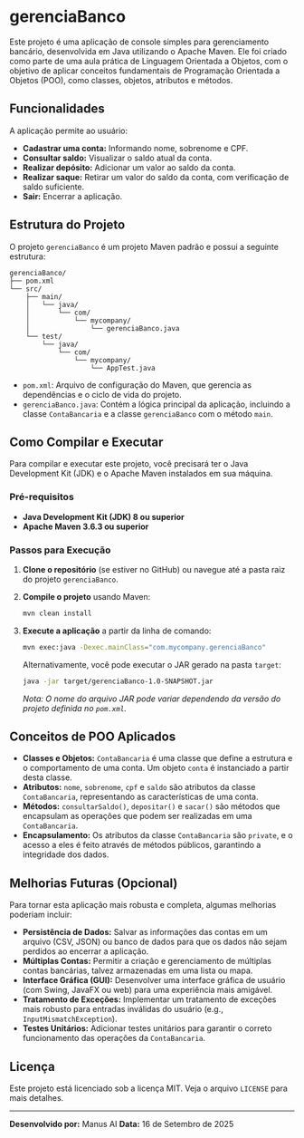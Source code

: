 # gerenciaBanco

Este projeto é uma aplicação de console simples para gerenciamento bancário, desenvolvida em Java utilizando o Apache Maven. Ele foi criado como parte de uma aula prática de Linguagem Orientada a Objetos, com o objetivo de aplicar conceitos fundamentais de Programação Orientada a Objetos (POO), como classes, objetos, atributos e métodos.

## Funcionalidades

A aplicação permite ao usuário:

*   **Cadastrar uma conta:** Informando nome, sobrenome e CPF.
*   **Consultar saldo:** Visualizar o saldo atual da conta.
*   **Realizar depósito:** Adicionar um valor ao saldo da conta.
*   **Realizar saque:** Retirar um valor do saldo da conta, com verificação de saldo suficiente.
*   **Sair:** Encerrar a aplicação.

## Estrutura do Projeto

O projeto `gerenciaBanco` é um projeto Maven padrão e possui a seguinte estrutura:

```
gerenciaBanco/
├── pom.xml
└── src/
    ├── main/
    │   └── java/
    │       └── com/
    │           └── mycompany/
    │               └── gerenciaBanco.java
    └── test/
        └── java/
            └── com/
                └── mycompany/
                    └── AppTest.java
```

*   `pom.xml`: Arquivo de configuração do Maven, que gerencia as dependências e o ciclo de vida do projeto.
*   `gerenciaBanco.java`: Contém a lógica principal da aplicação, incluindo a classe `ContaBancaria` e a classe `gerenciaBanco` com o método `main`.

## Como Compilar e Executar

Para compilar e executar este projeto, você precisará ter o Java Development Kit (JDK) e o Apache Maven instalados em sua máquina.

### Pré-requisitos

*   **Java Development Kit (JDK) 8 ou superior**
*   **Apache Maven 3.6.3 ou superior**

### Passos para Execução

1.  **Clone o repositório** (se estiver no GitHub) ou navegue até a pasta raiz do projeto `gerenciaBanco`.

2.  **Compile o projeto** usando Maven:
    ```bash
    mvn clean install
    ```

3.  **Execute a aplicação** a partir da linha de comando:
    ```bash
    mvn exec:java -Dexec.mainClass="com.mycompany.gerenciaBanco"
    ```

    Alternativamente, você pode executar o JAR gerado na pasta `target`:
    ```bash
    java -jar target/gerenciaBanco-1.0-SNAPSHOT.jar
    ```

    *Nota: O nome do arquivo JAR pode variar dependendo da versão do projeto definida no `pom.xml`.*

## Conceitos de POO Aplicados

*   **Classes e Objetos:** `ContaBancaria` é uma classe que define a estrutura e o comportamento de uma conta. Um objeto `conta` é instanciado a partir desta classe.
*   **Atributos:** `nome`, `sobrenome`, `cpf` e `saldo` são atributos da classe `ContaBancaria`, representando as características de uma conta.
*   **Métodos:** `consultarSaldo()`, `depositar()` e `sacar()` são métodos que encapsulam as operações que podem ser realizadas em uma `ContaBancaria`.
*   **Encapsulamento:** Os atributos da classe `ContaBancaria` são `private`, e o acesso a eles é feito através de métodos públicos, garantindo a integridade dos dados.

## Melhorias Futuras (Opcional)

Para tornar esta aplicação mais robusta e completa, algumas melhorias poderiam incluir:

*   **Persistência de Dados:** Salvar as informações das contas em um arquivo (CSV, JSON) ou banco de dados para que os dados não sejam perdidos ao encerrar a aplicação.
*   **Múltiplas Contas:** Permitir a criação e gerenciamento de múltiplas contas bancárias, talvez armazenadas em uma lista ou mapa.
*   **Interface Gráfica (GUI):** Desenvolver uma interface gráfica de usuário (com Swing, JavaFX ou web) para uma experiência mais amigável.
*   **Tratamento de Exceções:** Implementar um tratamento de exceções mais robusto para entradas inválidas do usuário (e.g., `InputMismatchException`).
*   **Testes Unitários:** Adicionar testes unitários para garantir o correto funcionamento das operações da `ContaBancaria`.

## Licença

Este projeto está licenciado sob a licença MIT. Veja o arquivo `LICENSE` para mais detalhes.

---

**Desenvolvido por:** Manus AI
**Data:** 16 de Setembro de 2025

